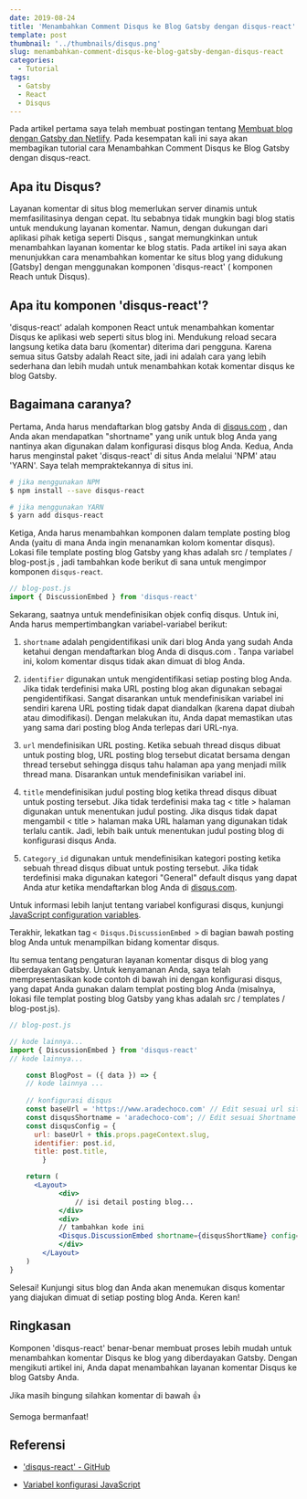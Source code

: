 ```yaml
---
date: 2019-08-24
title: 'Menambahkan Comment Disqus ke Blog Gatsby dengan disqus-react'
template: post
thumbnail: '../thumbnails/disqus.png'
slug: menambahkan-comment-disqus-ke-blog-gatsby-dengan-disqus-react
categories:
  - Tutorial
tags:
  - Gatsby
  - React
  - Disqus
---
```


Pada artikel pertama saya telah membuat postingan tentang [Membuat blog dengan Gatsby dan Netlify](https://www.aradechoco.com/membuat-blog-dengan-gatsby-dan-netlify/). Pada kesempatan kali ini saya akan membagikan tutorial cara Menambahkan Comment Disqus ke Blog Gatsby dengan disqus-react.

## Apa itu Disqus?

Layanan komentar di situs blog memerlukan server dinamis untuk memfasilitasinya dengan cepat. Itu sebabnya tidak mungkin bagi blog statis untuk mendukung layanan komentar. Namun, dengan dukungan dari aplikasi pihak ketiga seperti Disqus , sangat memungkinkan untuk menambahkan layanan komentar ke blog statis.
Pada artikel ini saya akan menunjukkan cara menambahkan komentar ke situs blog yang didukung [Gatsby] dengan menggunakan komponen 'disqus-react' ( komponen Reach untuk Disqus).


## Apa itu komponen 'disqus-react'?

'disqus-react' adalah komponen React untuk menambahkan komentar Disqus ke aplikasi web seperti situs blog ini. Mendukung reload secara langsung ketika data baru (komentar) diterima dari pengguna. Karena semua situs Gatsby adalah React site, jadi ini adalah cara yang lebih sederhana dan lebih mudah untuk menambahkan kotak komentar disqus ke blog Gatsby.


## Bagaimana caranya?

Pertama, Anda harus mendaftarkan blog gatsby Anda di [disqus.com](https://disqus.com/) , dan Anda akan mendapatkan "shortname" yang unik untuk blog Anda yang nantinya akan digunakan dalam konfigurasi disqus blog Anda.
Kedua, Anda harus menginstal paket 'disqus-react' di situs Anda melalui 'NPM' atau 'YARN'. Saya telah mempraktekannya di situs ini.

```bash
# jika menggunakan NPM
$ npm install --save disqus-react
```

```bash
# jika menggunakan YARN
$ yarn add disqus-react
```

Ketiga, Anda harus menambahkan komponen dalam template posting blog Anda (yaitu di mana Anda ingin menanamkan kolom komentar disqus). Lokasi file template posting blog Gatsby yang khas adalah src / templates / blog-post.js , jadi tambahkan kode berikut di sana untuk mengimpor komponen `disqus-react`.


```jsx
// blog-post.js
import { DiscussionEmbed } from 'disqus-react'

```


Sekarang, saatnya untuk mendefinisikan objek confiq disqus. Untuk ini, Anda harus mempertimbangkan variabel-variabel berikut:

1. `shortname` adalah pengidentifikasi unik dari blog Anda yang sudah Anda ketahui dengan mendaftarkan blog Anda di disqus.com . Tanpa variabel ini, kolom komentar disqus tidak akan dimuat di blog Anda.

2. `identifier` digunakan untuk mengidentifikasi setiap posting blog Anda. Jika tidak terdefinisi maka URL posting blog akan digunakan sebagai pengidentifikasi. Sangat disarankan untuk mendefinisikan variabel ini sendiri karena URL posting tidak dapat diandalkan (karena dapat diubah atau dimodifikasi). Dengan melakukan itu, Anda dapat memastikan utas yang sama dari posting blog Anda terlepas dari URL-nya.

3. `url` mendefinisikan URL posting. Ketika sebuah thread disqus dibuat untuk posting blog, URL posting blog tersebut dicatat bersama dengan thread tersebut sehingga disqus tahu halaman apa yang menjadi milik thread mana. Disarankan untuk mendefinisikan variabel ini.

4. `title` mendefinisikan judul posting blog ketika thread disqus dibuat untuk posting tersebut. Jika tidak terdefinisi maka tag < title > halaman digunakan untuk menentukan judul posting. Jika disqus tidak dapat mengambil < title > halaman maka URL halaman yang digunakan tidak terlalu cantik. Jadi, lebih baik untuk menentukan judul posting blog di konfigurasi disqus Anda.

5. `Category_id` digunakan untuk mendefinisikan kategori posting ketika sebuah thread disqus dibuat untuk posting tersebut. Jika tidak terdefinisi maka digunakan kategori "General" default disqus yang dapat Anda atur ketika mendaftarkan blog Anda di [disqus.com](https://disqus.com/).

Untuk informasi lebih lanjut tentang variabel konfigurasi disqus, kunjungi [JavaScript configuration variables](https://help.disqus.com/developer/javascript-configuration-variables).

Terakhir, lekatkan tag `< Disqus.DiscussionEmbed >` di bagian bawah posting blog Anda untuk menampilkan bidang komentar disqus.

Itu semua tentang pengaturan layanan komentar disqus di blog yang diberdayakan Gatsby.
Untuk kenyamanan Anda, saya telah mempresentasikan kode contoh di bawah ini dengan konfigurasi disqus, yang dapat Anda gunakan dalam templat posting blog Anda (misalnya, lokasi file templat posting blog Gatsby yang khas adalah src / templates / blog-post.js).


```jsx 
// blog-post.js

// kode lainnya...
import { DiscussionEmbed } from 'disqus-react'
// kode lainnya...

    const BlogPost = ({ data }) => {
    // kode lainnya ...
    
    // konfigurasi disqus 
    const baseUrl = 'https://www.aradechoco.com' // Edit sesuai url situs Anda
    const disqusShortname = 'aradechoco-com'; // Edit sesuai Shortname Disqus Anda
    const disqusConfig = {
      url: baseUrl + this.props.pageContext.slug, 
      identifier: post.id, 
      title: post.title,
        }

    return (
      <Layout>
            <div>
                // isi detail posting blog...
            </div>
            <div>
            // tambahkan kode ini 
            <Disqus.DiscussionEmbed shortname={disqusShortName} config={disqusConfig} />
            </div>
        </Layout>
    )
}
```


Selesai! Kunjungi situs blog dan Anda akan menemukan disqus komentar yang diajukan dimuat di setiap posting blog Anda. Keren kan!


## Ringkasan

Komponen 'disqus-react' benar-benar membuat proses lebih mudah untuk menambahkan komentar Disqus ke blog yang diberdayakan Gatsby. Dengan mengikuti artikel ini, Anda dapat menambahkan layanan komentar Disqus ke blog Gatsby Anda. 

Jika masih bingung silahkan komentar di bawah 👍

Semoga bermanfaat!

## Referensi

- <a href="https://github.com/disqus/disqus-react" target="_blank"> 'disqus-react' - GitHub </a>

- <a href="https://help.disqus.com/developer/javascript-configuration-variables" target="_blank"> Variabel konfigurasi JavaScript </a>
